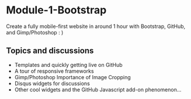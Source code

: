 # Module-1-Bootstrap

Create a fully mobile-first website in around 1 hour with Bootstrap, GitHub, and Gimp/Photoshop : )

## Topics and discussions

* Templates and quickly getting live on GitHub
* A tour of responsive frameworks  
* Gimp/Photoshop Importance of Image Cropping
* Disqus widgets for discussions
* Other cool widgets and the GitHub Javascript add-on phenomenon...
